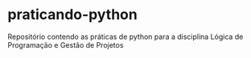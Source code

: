 # praticando-python
Repositório contendo as práticas de python para a disciplina Lógica de Programação e Gestão de Projetos
